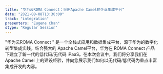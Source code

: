 ```yaml
---
title: "华为云ROMA Connect：采用Apache Camel的企业集成平台"
date: "2021-08-08T13:30:00" 
track: "integration"
presenters: "Eugene Chan"
stype: "Regular Session"
---
```


"华为云ROMA Connect " 是一个全栈式应用和数据集成平台，源于华为的数字化转型集成实践。结合强大的 Apache Camel平台，华为在 ROMA Connect 产品下建立了新一代的低代码/无代码 iPaaS。在本次会议中，我们将分享我们在 Apache Camel 上的建设经验，并向您展示我们如何以无代码/低代码为重点丰富集成开发的内容。

